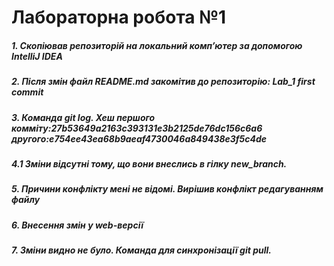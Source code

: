 # Лабораторна робота №1
##### 1. Скопіював репозиторій на локальний компʼютер за допомогою IntelliJ IDEA
##### 2. Після змін файл README.md закомітив до репозиторію: Lab_1 first commit
##### 3. Команда git log. Хеш першого комміту:27b53649a2163c393131e3b2125de76dc156c6a6 другого:e754ee43ea68b9aeaf4730046a849438e3f5c4de
##### 4.1 Зміни відсутні тому, що вони внеслись в гілку new_branch. 
##### 5. Причини конфлікту мені не відомі. Вирішив конфлікт редагуванням файлу
##### 6. Внесення змін у web-версії
##### 7. Зміни видно не було. Команда для синхронізації git pull.